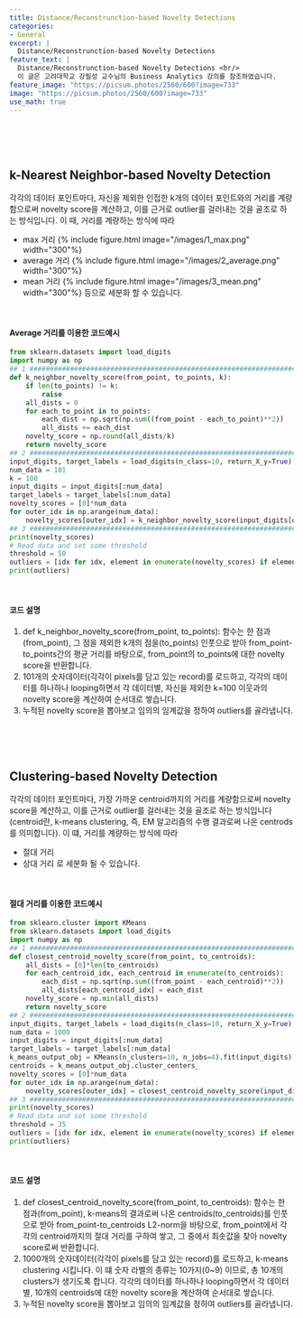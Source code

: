 ```yaml
---
title: Distance/Reconstrunction-based Novelty Detections
categories:
- General
excerpt: |
  Distance/Reconstrunction-based Novelty Detections
feature_text: |
  Distance/Reconstrunction-based Novelty Detections <br/>
  이 글은 고려대학교 강필성 교수님의 Business Analytics 강의를 참조하였습니다.
feature_image: "https://picsum.photos/2560/600?image=733"
image: "https://picsum.photos/2560/600?image=733"
use_math: true
---
```






<br/><br/><br/>
<h2> k-Nearest Neighbor-based Novelty Detection </h2>

각각의 데이터 포인트마다, 자신을 제외한 인접한 k개의 데이터 포인트와의 거리를 계량함으로써 novelty score을 계산하고, 이를 근거로 outlier를 걸러내는 것을 골조로 하는 방식입니다. 이 때, 거리를 계량하는 방식에 따라
* max 거리
{% include figure.html image="/images/1_max.png" width="300"%}
* average 거리
{% include figure.html image="/images/2_average.png" width="300"%}
* mean 거리
{% include figure.html image="/images/3_mean.png" width="300"%}
등으로 세분화 할 수 있습니다.



<br/>
<h4> Average 거리를 이용한 코드예시 </h4>

```python
from sklearn.datasets import load_digits
import numpy as np
## 1 ############################################################################################
def k_neighbor_novelty_score(from_point, to_points, k):
    if len(to_points) != k:
        raise
    all_dists = 0
    for each_to_point in to_points:
        each_dist = np.sqrt(np.sum((from_point - each_to_point)**2))
        all_dists += each_dist
    novelty_score = np.round(all_dists/k)
    return novelty_score
## 2 ############################################################################################
input_digits, target_labels = load_digits(n_class=10, return_X_y=True)
num_data = 101
k = 100
input_digits = input_digits[:num_data]
target_labels = target_labels[:num_data]
novelty_scores = [0]*num_data
for outer_idx in np.arange(num_data):
    novelty_scores[outer_idx] = k_neighbor_novelty_score(input_digits[outer_idx], [element for inner_idx, element in enumerate(input_digits) if inner_idx != outer_idx], k)
## 3 ############################################################################################
print(novelty_scores)
# Read data and set some threshold
threshold = 50
outliers = [idx for idx, element in enumerate(novelty_scores) if element > threshold]
print(outliers)
```



<br/>
<h4> 코드 설명 </h4>

1. def k_neighbor_novelty_score(from_point, to_points):
함수는 한 점과(from_point), 그 점을 제외한 k개의 점을(to_points) 인풋으로 받아
from_point-to_points간의 평균 거리를 바탕으로, from_point의 to_points에 대한 novelty score을 반환합니다.
2. 101개의 숫자데이터(각각이 pixels를 담고 있는 record)를 로드하고, 각각의 데이터를 하나하나 looping하면서 각 데이터별, 자신을 제외한 k=100 이웃과의 novelty score을 계산하여 순서대로 쌓습니다.
3. 누적된 novelty score을 뽑아보고 임의의 임계값을 정하여 outliers를 골라냅니다.





<br/><br/><br/>
<h2> Clustering-based Novelty Detection </h2>

각각의 데이터 포인트마다, 가장 가까운 centroid까지의 거리를 계량함으로써 novelty score을 계산하고, 이를 근거로 outlier를 걸러내는 것을 골조로 하는 방식입니다(centroid란, k-means clustering, 즉, EM 알고리즘의 수행 결과로써 나온 centrods를 의미합니다).
이 떄, 거리를 계량하는 방식에 따라
* 절대 거리
* 상대 거리
로 세분화 될 수 있습니다.



<br/>
<h4> 절대 거리를 이용한 코드예시 </h4>

```python
from sklearn.cluster import KMeans
from sklearn.datasets import load_digits
import numpy as np
## 1 ############################################################################################
def closest_centroid_novelty_score(from_point, to_centroids):
    all_dists = [0]*len(to_centroids)
    for each_centroid_idx, each_centroid in enumerate(to_centroids):
        each_dist = np.sqrt(np.sum((from_point - each_centroid)**2))
        all_dists[each_centroid_idx] = each_dist
    novelty_score = np.min(all_dists)
    return novelty_score
## 2 ############################################################################################
input_digits, target_labels = load_digits(n_class=10, return_X_y=True)
num_data = 1000
input_digits = input_digits[:num_data]
target_labels = target_labels[:num_data]
k_means_output_obj = KMeans(n_clusters=10, n_jobs=4).fit(input_digits)
centroids = k_means_output_obj.cluster_centers_
novelty_scores = [0]*num_data
for outer_idx in np.arange(num_data):
    novelty_scores[outer_idx] = closest_centroid_novelty_score(input_digits[outer_idx], centroids)
## 3 ############################################################################################
print(novelty_scores)
# Read data and set some threshold
threshold = 35
outliers = [idx for idx, element in enumerate(novelty_scores) if element > threshold]
print(outliers)
```



<br/>
<h4> 코드 설명 </h4>

1. def closest_centroid_novelty_score(from_point, to_centroids):
함수는 한 점과(from_point), k-means의 결과로써 나온 centroids(to_centroids)를 인풋으로 받아
from_point-to_centroids L2-norm을 바탕으로, from_point에서 각각의 centroid까지의 절대 거리를 구하여 쌓고, 그 중에서 최솟값을 찾아 novelty score로써 반환합니다.
2. 1000개의 숫자데이터(각각이 pixels를 담고 있는 record)를 로드하고, k-means clustering 시킵니다. 이 떄 숫자 라벨의 종류는 10가지(0~9) 이므로, 총 10개의 clusters가 생기도록 합니다.
각각의 데이터를 하나하나 looping하면서 각 데이터별, 10개의 centroids에 대한 novelty score을 계산하여 순서대로 쌓습니다.
3. 누적된 novelty score을 뽑아보고 임의의 임계값을 정하여 outliers를 골라냅니다.
